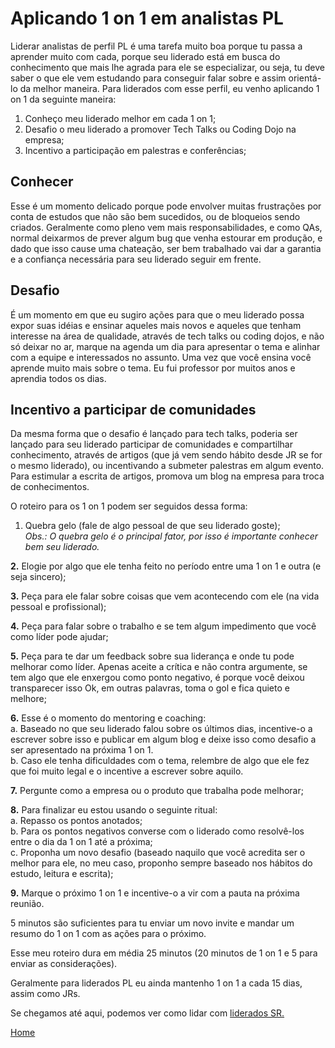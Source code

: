 # Aplicando 1 on 1 em analistas PL

Liderar analistas de perfil PL é uma tarefa muito boa porque tu passa a aprender muito com cada, porque seu liderado está em busca do conhecimento que mais lhe agrada para ele se especializar, ou seja, tu deve saber o que ele vem estudando para conseguir falar sobre e assim orientá-lo da melhor maneira. Para liderados com esse perfil, eu venho aplicando 1 on 1 da seguinte maneira:

1. Conheço meu liderado melhor em cada 1 on 1;
2. Desafio o meu liderado a promover Tech Talks ou Coding Dojo na empresa;
3. Incentivo a participação em palestras e conferências;

## Conhecer

Esse é um momento delicado porque pode envolver muitas frustrações por conta de estudos que não são bem sucedidos, ou de bloqueios sendo criados. Geralmente como pleno vem mais responsabilidades, e como QAs, normal deixarmos de prever algum bug que venha estourar em produção, e dado que isso cause uma chateação, ser bem trabalhado vai dar a garantia e a confiança necessária para seu liderado seguir em frente.

## Desafio

É um momento em que eu sugiro ações para que o meu liderado possa expor suas idéias e ensinar aqueles mais novos e aqueles que tenham interesse na área de qualidade, através de tech talks ou coding dojos, e não só deixar no ar, marque na agenda um dia para apresentar o tema e alinhar com a equipe e interessados no assunto.
Uma vez que você ensina você aprende muito mais sobre o tema. Eu fui professor por muitos anos e aprendia todos os dias.

## Incentivo a participar de comunidades

Da mesma forma que o desafio é lançado para tech talks, poderia ser lançado para seu liderado participar de comunidades e compartilhar conhecimento, através de artigos (que já vem sendo hábito desde JR se for o mesmo liderado), ou incentivando a submeter palestras em algum evento. Para estimular a escrita de artigos, promova um blog na empresa para troca de conhecimentos.

O roteiro para os 1 on 1 podem ser seguidos dessa forma:

1. Quebra gelo (fale de algo pessoal de que seu liderado goste);  
*Obs.: O quebra gelo é o principal fator, por isso é importante conhecer bem seu liderado.*  

**2.** Elogie por algo que ele tenha feito no período entre uma 1 on 1 e outra (e seja sincero);  

**3.** Peça para ele falar sobre coisas que vem acontecendo com ele (na vida pessoal e profissional);  

**4.** Peça para falar sobre o trabalho e se tem algum impedimento que você como líder pode ajudar;  

**5.** Peça para te dar um feedback sobre sua liderança e onde tu pode melhorar como líder. Apenas aceite a crítica e não contra argumente, se tem algo que ele enxergou como ponto negativo, é porque você deixou transparecer isso Ok, em outras palavras, toma o gol e fica quieto e melhore;  

**6.** Esse é o momento do mentoring e coaching:   
a. Baseado no que seu liderado falou sobre os últimos dias, incentive-o a escrever sobre isso e publicar em algum blog e deixe isso como desafio a ser apresentado na próxima 1 on 1.  
b. Caso ele tenha dificuldades com o tema, relembre de algo que ele fez que foi muito legal e o incentive a escrever sobre aquilo.  

**7.** Pergunte como a empresa ou o produto que trabalha pode melhorar;  

**8.** Para finalizar eu estou usando o seguinte ritual:  
a. Repasso os pontos anotados;  
b. Para os pontos negativos converse com o liderado como resolvê-los entre o dia da 1 on 1 até a próxima;  
c. Proponha um novo desafio (baseado naquilo que você acredita ser o melhor para ele, no meu caso, proponho sempre baseado nos hábitos do estudo, leitura e escrita);  

**9.** Marque o próximo 1 on 1 e incentive-o a vir com a pauta na próxima reunião.

5 minutos são suficientes para tu enviar um novo invite e mandar um resumo do 1 on 1 com as ações para o próximo.

Esse meu roteiro dura em média 25 minutos (20 minutos de 1 on 1 e 5 para enviar as considerações).

Geralmente para liderados PL eu ainda mantenho 1 on 1 a cada 15 dias, assim como JRs.

Se chegamos até aqui, podemos ver como lidar com [liderados SR.](https://github.com/thiagomarquessp/1-on-1-melhorando-qas/blob/master/1-1-analistas-sr.md)

[Home](https://github.com/thiagomarquessp/1-on-1-melhorando-qas)
